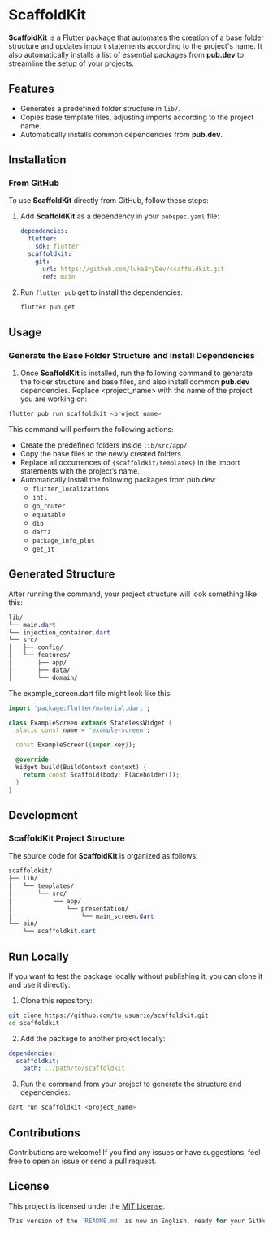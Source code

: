 # ScaffoldKit

**ScaffoldKit** is a Flutter package that automates the creation of a base folder structure and
updates import statements according to the project's name. It also automatically installs a list of
essential packages from **pub.dev** to streamline the setup of your projects.

## Features

- Generates a predefined folder structure in `lib/`.
- Copies base template files, adjusting imports according to the project name.
- Automatically installs common dependencies from **pub.dev**.

## Installation

### From GitHub

To use **ScaffoldKit** directly from GitHub, follow these steps:

1. Add **ScaffoldKit** as a dependency in your `pubspec.yaml` file:

   ```yaml
   dependencies:
     flutter:
       sdk: flutter
     scaffoldkit:
       git:
         url: https://github.com/lukeBryDev/scaffoldkit.git
         ref: main
   ```
2. Run `flutter pub` get to install the dependencies:

   ```bash 
   flutter pub get
   ```

## Usage

### Generate the Base Folder Structure and Install Dependencies

1. Once **ScaffoldKit** is installed, run the following command to generate the folder structure and
   base files, and also install common **pub.dev** dependencies. Replace <project_name> with the
   name of the project you are working on:

```bash
flutter pub run scaffoldkit <project_name>
```

This command will perform the following actions:

- Create the predefined folders inside `lib/src/app/`.
- Copy the base files to the newly created folders.
- Replace all occurrences of `{scaffoldkit/templates}` in the import statements with the project’s
  name.
- Automatically install the following packages from pub.dev:
    - `flutter_localizations`
    - `intl`
    - `go_router`
    - `equatable`
    - `dio`
    - `dartz`
    - `package_info_plus`
    - `get_it`

## Generated Structure

After running the command, your project structure will look something like this:

```css
lib/
└── main.dart
└── injection_container.dart
└── src/
│   ├── config/
│   └── features/
│       ├── app/
│       ├── data/
│       └── domain/
```

The example_screen.dart file might look like this:

```dart
import 'package:flutter/material.dart';

class ExampleScreen extends StatelessWidget {
  static const name = 'example-screen';

  const ExampleScreen({super.key});

  @override
  Widget build(BuildContext context) {
    return const Scaffold(body: Placeholder());
  }
}
```

## Development

### ScaffoldKit Project Structure

The source code for **ScaffoldKit** is organized as follows:

```css
scaffoldkit/
├── lib/
│   └── templates/
│       └── src/
│           └── app/
│               └── presentation/
│                   └── main_screen.dart
└── bin/
    └── scaffoldkit.dart
```

## Run Locally

If you want to test the package locally without publishing it, you can clone it and use it directly:

1. Clone this repository:

```bash
git clone https://github.com/tu_usuario/scaffoldkit.git
cd scaffoldkit 
```

2. Add the package to another project locally:

```yaml
dependencies:
  scaffoldkit:
    path: ../path/to/scaffoldkit
```

3. Run the command from your project to generate the structure and dependencies:

```bash
dart run scaffoldkit <project_name> 
```

## Contributions

Contributions are welcome! If you find any issues or have suggestions, feel free to open an issue or
send a pull request.

## License

This project is licensed under the [MIT License](LICENSE).

```go
This version of the `README.md` is now in English, ready for your GitHub repository.
```
